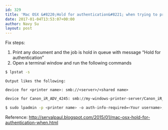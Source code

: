 ```yaml
---
id: 329
title: 'Mac OSX &#8220;Hold for authentication&#8221; when trying to print'
date: 2017-01-04T13:53:07+00:00
author: Navy Su
layout: post
---
```

Fix steps:

  1. Print any document and the job is hold in queue with message &#8220;Hold for authentication&#8221;
  2. Open a terminal window and run the following commands
    
```bash
$ lpstat -s

```
    
    Output likes the following:
  
    device for <printer name>: smb://<server>/<shared name>
    
```bash
device for Canon_iR_ADV_4245: smb://my-windows-printer-server/Canon_iR_ADV_4245

```
    
```bash
$ sudo lpadmin -p <printer name> -o auth-info-required=<Your username>,<Your password>

```

Reference: <a href="http://servalpaul.blogspot.com/2015/01/mac-osx-hold-for-authentication-when.html" target="_blank">http://servalpaul.blogspot.com/2015/01/mac-osx-hold-for-authentication-when.html</a>